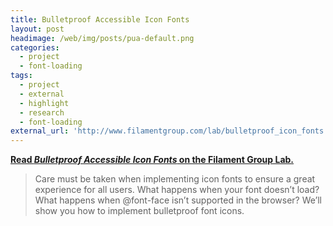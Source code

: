```yaml
---
title: Bulletproof Accessible Icon Fonts
layout: post
headimage: /web/img/posts/pua-default.png
categories:
  - project
  - font-loading
tags:
  - project
  - external
  - highlight
  - research
  - font-loading
external_url: 'http://www.filamentgroup.com/lab/bulletproof_icon_fonts.html'
---
```


[**Read *Bulletproof Accessible Icon Fonts* on the Filament Group Lab.**](http://www.filamentgroup.com/lab/bulletproof_icon_fonts.html)

> Care must be taken when implementing icon fonts to ensure a great experience for all users. What happens when your font doesn’t load? What happens when @font-face isn’t supported in the browser? We’ll show you how to implement bulletproof font icons.
